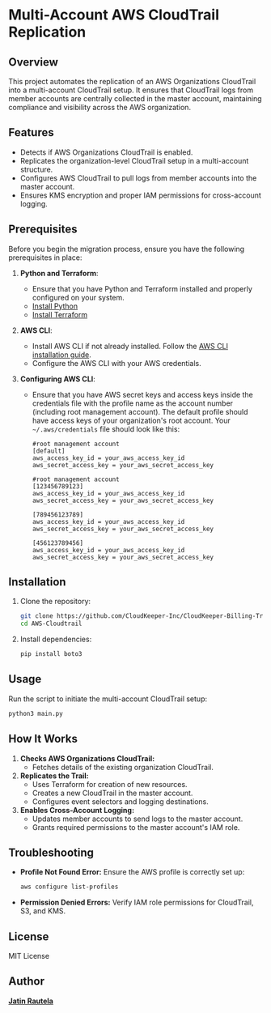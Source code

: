 # Multi-Account AWS CloudTrail Replication

## Overview
This project automates the replication of an AWS Organizations CloudTrail into a multi-account CloudTrail setup. It ensures that CloudTrail logs from member accounts are centrally collected in the master account, maintaining compliance and visibility across the AWS organization.

## Features
- Detects if AWS Organizations CloudTrail is enabled.
- Replicates the organization-level CloudTrail setup in a multi-account structure.
- Configures AWS CloudTrail to pull logs from member accounts into the master account.
- Ensures KMS encryption and proper IAM permissions for cross-account logging.

## Prerequisites

Before you begin the migration process, ensure you have the following prerequisites in place:

1. **Python and Terraform**:
   - Ensure that you have Python and Terraform installed and properly configured on your system.
   - [Install Python](https://www.python.org/downloads/)
   - [Install Terraform](https://learn.hashicorp.com/tutorials/terraform/install-cli)

2. **AWS CLI**:
   - Install AWS CLI if not already installed. Follow the [AWS CLI installation guide](https://docs.aws.amazon.com/cli/latest/userguide/install-cliv2.html).
   - Configure the AWS CLI with your AWS credentials.

3. **Configuring AWS CLI**:
   - Ensure that you have AWS secret keys and access keys inside the credentials file with the profile name as the account number (including root management account). The default profile should have access keys of your organization's root account. Your `~/.aws/credentials` file should look like this:
     ```
     #root management account
     [default]  
     aws_access_key_id = your_aws_access_key_id
     aws_secret_access_key = your_aws_secret_access_key
    
     #root management account
     [123456789123]  
     aws_access_key_id = your_aws_access_key_id
     aws_secret_access_key = your_aws_secret_access_key
     
     [789456123789]
     aws_access_key_id = your_aws_access_key_id
     aws_secret_access_key = your_aws_secret_access_key
     
     [456123789456]
     aws_access_key_id = your_aws_access_key_id
     aws_secret_access_key = your_aws_secret_access_key
     ```

## Installation
1. Clone the repository:
   ```sh
   git clone https://github.com/CloudKeeper-Inc/CloudKeeper-Billing-Transfer-Accelerators.git
   cd AWS-Cloudtrail
   ```
2. Install dependencies:
   ```sh
   pip install boto3
   ```

## Usage
Run the script to initiate the multi-account CloudTrail setup:
```sh
python3 main.py
```

## How It Works
1. **Checks AWS Organizations CloudTrail:**
   - Fetches details of the existing organization CloudTrail.
2. **Replicates the Trail:**
   - Uses Terraform for creation of new resources.
   - Creates a new CloudTrail in the master account.
   - Configures event selectors and logging destinations.
3. **Enables Cross-Account Logging:**
   - Updates member accounts to send logs to the master account.
   - Grants required permissions to the master account's IAM role.

## Troubleshooting
- **Profile Not Found Error:** Ensure the AWS profile is correctly set up:
  ```sh
  aws configure list-profiles
  ```
- **Permission Denied Errors:** Verify IAM role permissions for CloudTrail, S3, and KMS.

## License
MIT License

## Author
[**Jatin Rautela**](https://github.com/JatinTTN)
